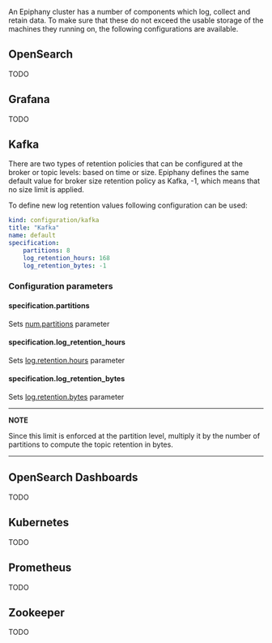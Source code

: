 An Epiphany cluster has a number of components which log, collect and retain data. To make sure that these do not exceed
the usable storage of the machines they running on, the following configurations are available.

## OpenSearch

TODO

## Grafana

TODO

## Kafka

There are two types of retention policies that can be configured at the broker or topic levels: based on time or size.
Epiphany defines the same default value for broker size retention policy as Kafka, -1, which means that no
size limit is applied.

To define new log retention values following configuration can be used:

```yaml
kind: configuration/kafka
title: "Kafka"
name: default
specification:
    partitions: 8
    log_retention_hours: 168
    log_retention_bytes: -1
```

### Configuration parameters

#### specification.partitions

Sets [num.partitions](https://kafka.apache.org/documentation/#brokerconfigs_num.partitions) parameter

#### specification.log_retention_hours

Sets [log.retention.hours](https://kafka.apache.org/documentation/#brokerconfigs_log.retention.bytes) parameter

#### specification.log_retention_bytes

Sets [log.retention.bytes](https://kafka.apache.org/documentation/#brokerconfigs_log.retention.bytes) parameter

---
**NOTE**

Since this limit is enforced at the partition level, multiply it by the number of partitions to compute the topic
retention in bytes.

---

## OpenSearch Dashboards

TODO

## Kubernetes

TODO

## Prometheus

TODO

## Zookeeper

TODO
